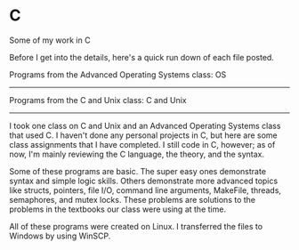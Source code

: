 # C
Some of my work in C

Before I get into the details, here's a quick run down of each file posted.

Programs from the Advanced Operating Systems class: OS
******************************************************

Programs from the C and Unix class: C and Unix
******************************************************

I took one class on C and Unix and an Advanced Operating Systems class that used C. I haven't done any personal projects in C, but here are some class assignments that I have completed. I still code in C, however; as of now, I'm mainly reviewing the C language, the theory, and the syntax. 

Some of these programs are basic. The super easy ones demonstrate syntax and simple logic skills. Others demonstrate more advanced topics like structs, pointers, file I/O, command line arguments, MakeFile, threads, semaphores, and mutex locks. These problems are solutions to the problems in the textbooks our class were using at the time. 

All of these programs were created on Linux. I transferred the files to Windows by using WinSCP.
